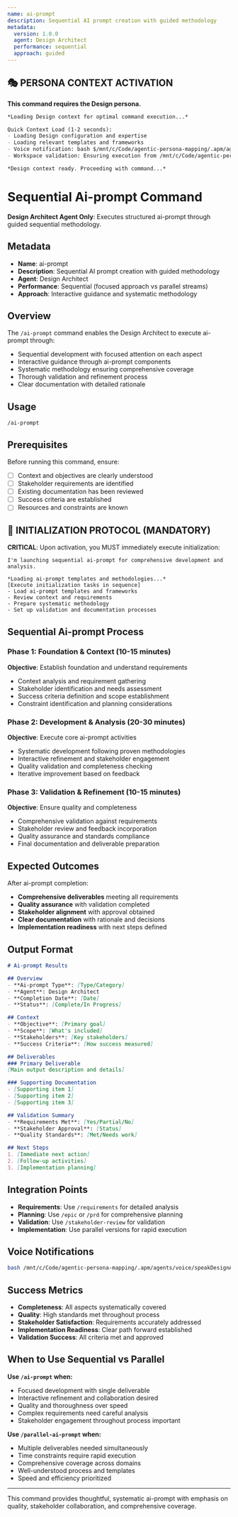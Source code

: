 ```yaml
---
name: ai-prompt
description: Sequential AI prompt creation with guided methodology
metadata:
  version: 1.0.0
  agent: Design Architect
  performance: sequential
  approach: guided
---
```


## 🎭 PERSONA CONTEXT ACTIVATION

**This command requires the Design persona.**

```markdown
*Loading Design context for optimal command execution...*

Quick Context Load (1-2 seconds):
- Loading Design configuration and expertise
- Loading relevant templates and frameworks  
- Voice notification: bash $/mnt/c/Code/agentic-persona-mapping/.apm/agents/voice/speakDesignArchitect.sh "Design context loaded for command execution"
- Workspace validation: Ensuring execution from /mnt/c/Code/agentic-persona-mapping

*Design context ready. Proceeding with command...*
```


# Sequential Ai-prompt Command

**Design Architect Agent Only**: Executes structured ai-prompt through guided sequential methodology.

## Metadata
- **Name**: ai-prompt
- **Description**: Sequential AI prompt creation with guided methodology
- **Agent**: Design Architect
- **Performance**: Sequential (focused approach vs parallel streams)
- **Approach**: Interactive guidance and systematic methodology

## Overview

The `/ai-prompt` command enables the Design Architect to execute ai-prompt through:
- Sequential development with focused attention on each aspect
- Interactive guidance through ai-prompt components  
- Systematic methodology ensuring comprehensive coverage
- Thorough validation and refinement process
- Clear documentation with detailed rationale

## Usage

```
/ai-prompt
```

## Prerequisites

Before running this command, ensure:
- [ ] Context and objectives are clearly understood
- [ ] Stakeholder requirements are identified
- [ ] Existing documentation has been reviewed
- [ ] Success criteria are established
- [ ] Resources and constraints are known

## 🚀 INITIALIZATION PROTOCOL (MANDATORY)

**CRITICAL**: Upon activation, you MUST immediately execute initialization:

```
I'm launching sequential ai-prompt for comprehensive development and analysis.

*Loading ai-prompt templates and methodologies...*
[Execute initialization tasks in sequence]
- Load ai-prompt templates and frameworks
- Review context and requirements
- Prepare systematic methodology
- Set up validation and documentation processes
```

## Sequential Ai-prompt Process

### Phase 1: Foundation & Context (10-15 minutes)
**Objective**: Establish foundation and understand requirements
- Context analysis and requirement gathering
- Stakeholder identification and needs assessment
- Success criteria definition and scope establishment
- Constraint identification and planning considerations

### Phase 2: Development & Analysis (20-30 minutes) 
**Objective**: Execute core ai-prompt activities
- Systematic development following proven methodologies
- Interactive refinement and stakeholder engagement
- Quality validation and completeness checking
- Iterative improvement based on feedback

### Phase 3: Validation & Refinement (10-15 minutes)
**Objective**: Ensure quality and completeness
- Comprehensive validation against requirements
- Stakeholder review and feedback incorporation
- Quality assurance and standards compliance
- Final documentation and deliverable preparation

## Expected Outcomes

After ai-prompt completion:
- **Comprehensive deliverables** meeting all requirements
- **Quality assurance** with validation completed
- **Stakeholder alignment** with approval obtained
- **Clear documentation** with rationale and decisions
- **Implementation readiness** with next steps defined

## Output Format

```markdown
# Ai-prompt Results

## Overview
- **Ai-prompt Type**: [Type/Category]
- **Agent**: Design Architect
- **Completion Date**: [Date]
- **Status**: [Complete/In Progress]

## Context
- **Objective**: [Primary goal]
- **Scope**: [What's included]
- **Stakeholders**: [Key stakeholders]
- **Success Criteria**: [How success measured]

## Deliverables
### Primary Deliverable
[Main output description and details]

### Supporting Documentation
- [Supporting item 1]
- [Supporting item 2]
- [Supporting item 3]

## Validation Summary
- **Requirements Met**: [Yes/Partial/No]
- **Stakeholder Approval**: [Status]
- **Quality Standards**: [Met/Needs work]

## Next Steps
1. [Immediate next action]
2. [Follow-up activities]
3. [Implementation planning]
```

## Integration Points

- **Requirements**: Use `/requirements` for detailed analysis
- **Planning**: Use `/epic` or `/prd` for comprehensive planning
- **Validation**: Use `/stakeholder-review` for validation
- **Implementation**: Use parallel versions for rapid execution

## Voice Notifications

```bash
bash /mnt/c/Code/agentic-persona-mapping/.apm/agents/voice/speakDesignArchitect.sh "Sequential ai-prompt beginning. Launching guided development process..."
```

## Success Metrics

- **Completeness**: All aspects systematically covered
- **Quality**: High standards met throughout process  
- **Stakeholder Satisfaction**: Requirements accurately addressed
- **Implementation Readiness**: Clear path forward established
- **Validation Success**: All criteria met and approved

## When to Use Sequential vs Parallel

**Use `/ai-prompt` when:**
- Focused development with single deliverable
- Interactive refinement and collaboration desired
- Quality and thoroughness over speed
- Complex requirements need careful analysis
- Stakeholder engagement throughout process important

**Use `/parallel-ai-prompt` when:**
- Multiple deliverables needed simultaneously
- Time constraints require rapid execution
- Comprehensive coverage across domains
- Well-understood process and templates
- Speed and efficiency prioritized

---

This command provides thoughtful, systematic ai-prompt with emphasis on quality, stakeholder collaboration, and comprehensive coverage.
